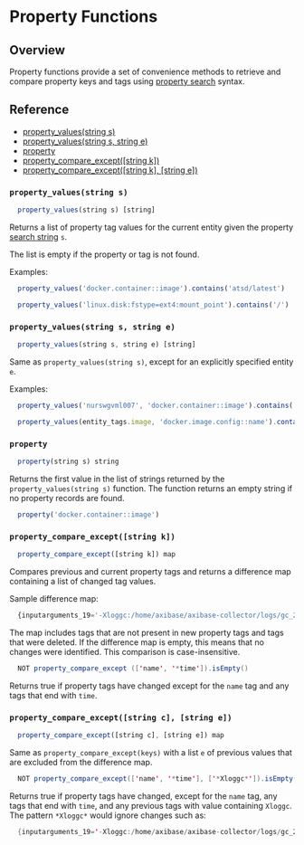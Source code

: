 # Property Functions

## Overview

Property functions provide a set of convenience methods to retrieve and compare property keys and tags using [property search](property-search.md) syntax.

## Reference

* [property_values(string s)](#property_valuesstring-s)
* [property_values(string s, string e)](#property_valuesstring-s-string-e)
* [property](#property)
* [property_compare_except([string k])](#property_compare_exceptstring-k)
* [property_compare_except([string k], [string e])](#property_compare_exceptstring-c-string-e)

### `property_values(string s)`

```javascript
  property_values(string s) [string]
```

Returns a list of property tag values for the current entity given the property [search string](property-search.md) `s`.

The list is empty if the property or tag is not found.

Examples:

```javascript
  property_values('docker.container::image').contains('atsd/latest')
```

```javascript
  property_values('linux.disk:fstype=ext4:mount_point').contains('/')
```

### `property_values(string s, string e)`

```javascript
  property_values(string s, string e) [string]
```

Same as `property_values(string s)`, except for an explicitly specified entity `e`.

Examples:

```javascript
  property_values('nurswgvml007', 'docker.container::image').contains('atsd/latest')
```

```javascript
  property_values(entity_tags.image, 'docker.image.config::name').contains('atsd/latest')
```

### `property`

```javascript
  property(string s) string
```

Returns the first value in the list of strings returned by the `property_values(string s)` function. The function returns an empty string if no property records are found.

```javascript
  property('docker.container::image')
```

### `property_compare_except([string k])`

```javascript
  property_compare_except([string k]) map
```

Compares previous and current property tags and returns a difference map containing a list of changed tag values.

Sample difference map:

```javascript
  {inputarguments_19='-Xloggc:/home/axibase/axibase-collector/logs/gc_29286.log' -> '-Xloggc:/home/axibase/axibase-collector/logs/gc_13091.log'}
```

The map includes tags that are not present in new property tags and tags that were deleted.
If the difference map is empty, this means that no changes were identified.
This comparison is case-insensitive.

```java
  NOT property_compare_except (['name', '*time']).isEmpty()
```

Returns true if property tags have changed except for the `name` tag and any tags that end with `time`.

### `property_compare_except([string c], [string e])`

```javascript
  property_compare_except([string c], [string e]) map
```

Same as `property_compare_except(keys)` with a list `e` of previous values that are excluded from the difference map.

```java
  NOT property_compare_except(['name', '*time'], ['*Xloggc*']).isEmpty()
```

Returns true if property tags have changed, except for the `name` tag, any tags that end with `time`, and any previous tags with value containing `Xloggc`. The pattern `*Xloggc*` would ignore changes such as:

``` java
  {inputarguments_19='-Xloggc:/home/axibase/axibase-collector/logs/gc_29286.log'-> '-Xloggc:/home/axibase/axibase-collector/logs/gc_13091.log'}
```